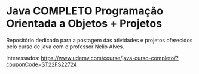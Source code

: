 # Java COMPLETO Programação Orientada a Objetos + Projetos

Repositório dedicado para a postagem das atividades e projetos oferecidos pelo curso de java com o professor Nelio Alves.

Interessados: https://www.udemy.com/course/java-curso-completo/?couponCode=ST22FS22724